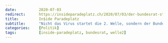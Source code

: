 ```yaml
---
date:          2020-07-03
redirect:      https://insideparadeplatz.ch/2020/07/03/der-bundesrat-startet-die-zweite-welle/
title:         In$ide Paradeplatz
subtitle:      "Nicht das Virus startet die 2. Welle, sondern der Bundesrat"
categories:    [Politik]
tags:          [inside-paradeplatz, bundesrat, welle2]
---
```

